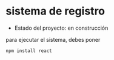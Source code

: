 <h1> sistema de registro</h1>

- Estado del proyecto: en construcción

para ejecutar el sistema, debes poner 

````npm install react ````
